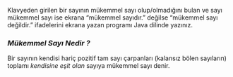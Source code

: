 Klavyeden girilen bir sayının mükemmel sayı olup/olmadığını bulan ve sayı mükemmel sayı ise ekrana “mükemmel sayıdır.” değilse “mükemmel sayı değildir.” ifadelerini ekrana yazan programı Java dilinde yazınız.

### *Mükemmel Sayı Nedir ?*

Bir sayının kendisi hariç pozitif tam sayı çarpanları (kalansız bölen sayıların) toplamı *kendisine eşit olan* sayıya mükemmel sayı denir.